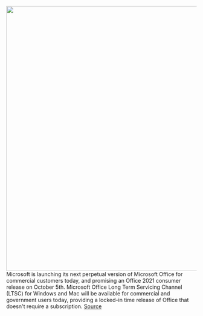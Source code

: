 <img src='https://cdn.vox-cdn.com/thumbor/rMvlyJ0GOsrvg3NfaQ9dLodsAcE=/0x0:1920x1080/1200x800/filters:focal(807x387:1113x693)/cdn.vox-cdn.com/uploads/chorus_image/image/69867304/office_icons_HD_00005.0.png' width='700px' /><br/>
Microsoft is launching its next perpetual version of Microsoft Office for commercial customers today, and promising an Office 2021 consumer release on October 5th. Microsoft Office Long Term Servicing Channel (LTSC) for Windows and Mac will be available for commercial and government users today, providing a locked-in time release of Office that doesn't require a subscription.
<a href='https://www.theverge.com/2021/9/16/22677113/microsoft-office-2021-launch-date-office-ltsc'> Source <a/>